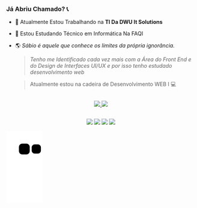 ### Já Abriu Chamado? 📞
  
- 🏢 Atualmente Estou Trabalhando na __TI Da DWU It Solutions__
- 📒 Estou Estudando Técnico em Informática Na FAQI
- 🌎 _Sábio é aquele que conhece os limites da própria ignorância._

  > _Tenho me Identificado cada vez mais com a Área do Front End e do Design de Interfaces UI/UX e por isso tenho estudado desenvolvimento web_

  > Atualmente estou na cadeira de Desenvolvimento WEB I  💻

##
<div align="center">
  <a href="https://github.com/thalys93">
  <img height="180em" src="https://github-readme-stats.vercel.app/api?username=thalys93&show_icons=true&theme=gotham&include_all_commits=true&count_private=true"/>
  <img height="180em" src="https://github-readme-stats.vercel.app/api/top-langs/?username=thalys93&layout=compact&langs_count=7&theme=gotham"/>
</div>

##

<div align="center">
 <a href="https://www.instagram.com/luiss_xavierr/" target="_blank"><img src="https://img.shields.io/badge/-Instagram-%23E4405F?style=for-the-badge&logo=instagram&logoColor=white" target="_blank"></a>
 	<a href="https://www.twitch.tv/tiothalys" target="_blank"><img src="https://img.shields.io/badge/Twitch-9146FF?style=for-the-badge&logo=twitch&logoColor=white" target="_blank"></a>
  <a href = "mailto:luisthalys@gmail.com"><img src="https://img.shields.io/badge/-Gmail-%23333?style=for-the-badge&logo=gmail&logoColor=white" target="_blank"></a>
  <a href="https://www.linkedin.com/in/luis-rodrigues202/" target="_blank"><img src="https://img.shields.io/badge/-LinkedIn-%230077B5?style=for-the-badge&logo=linkedin&logoColor=white" target="_blank"></a> 
 </div>

 
![Snake animation](https://github.com/thalys93/thalys93/blob/output/github-contribution-grid-snake.svg)

